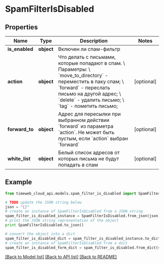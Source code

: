 # SpamFilterIsDisabled


## Properties
Name | Type | Description | Notes
------------ | ------------- | ------------- | -------------
**is_enabled** | **object** | Включен ли спам-фильтр | 
**action** | **object** | Что делать с письмами, которые попадают в спам. \\  Параметры: \\  &#x60;move_to_directory&#x60; - переместить в паку спам; \\  &#x60;forward&#x60; - переслать письмо на другой адрес; \\  &#x60;delete&#x60; - удалить письмо; \\  &#x60;tag&#x60; - пометить письмо; | [optional] 
**forward_to** | **object** | Адрес для пересылки при выбранном действии &#x60;forward&#x60; из параметра &#x60;action&#x60;. Не может быть пустым, если &#x60;action&#x60; выбран &#x60;forward&#x60; | [optional] 
**white_list** | **object** | Белый список адресов от которых письма не будут попадать в спам | [optional] 

## Example

```python
from timeweb_cloud_api.models.spam_filter_is_disabled import SpamFilterIsDisabled

# TODO update the JSON string below
json = "{}"
# create an instance of SpamFilterIsDisabled from a JSON string
spam_filter_is_disabled_instance = SpamFilterIsDisabled.from_json(json)
# print the JSON string representation of the object
print SpamFilterIsDisabled.to_json()

# convert the object into a dict
spam_filter_is_disabled_dict = spam_filter_is_disabled_instance.to_dict()
# create an instance of SpamFilterIsDisabled from a dict
spam_filter_is_disabled_form_dict = spam_filter_is_disabled.from_dict(spam_filter_is_disabled_dict)
```
[[Back to Model list]](../README.md#documentation-for-models) [[Back to API list]](../README.md#documentation-for-api-endpoints) [[Back to README]](../README.md)


